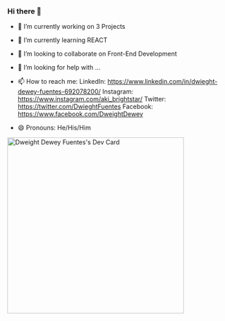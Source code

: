 ### Hi there 👋
- 🔭 I’m currently working on 3 Projects
- 🌱 I’m currently learning REACT
- 👯 I’m looking to collaborate on Front-End Development
- 🤔 I’m looking for help with ...
- 📫 How to reach me: 
LinkedIn: https://www.linkedin.com/in/dwieght-dewey-fuentes-692078200/
Instagram: https://www.instagram.com/aki_brightstar/
Twitter: https://twitter.com/DwieghtFuentes
Facebook: https://www.facebook.com/DweightDewey

- 😄 Pronouns: He/His/Him

<a href="https://app.daily.dev/dweightfuentes"><img src="https://api.daily.dev/devcards/4d2348f8dec942d9b0de456de82bce6f.png?r=mgq" width="400" alt="Dweight Dewey Fuentes's Dev Card"/></a>
